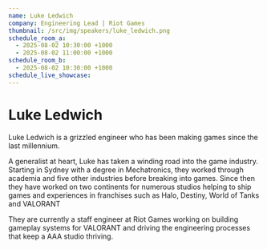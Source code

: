 ```yaml
---
name: Luke Ledwich
company: Engineering Lead | Riot Games
thumbnail: /src/img/speakers/luke_ledwich.png
schedule_room_a:
  - 2025-08-02 10:30:00 +1000
  - 2025-08-02 11:00:00 +1000
schedule_room_b:
  - 2025-08-02 10:30:00 +1000
schedule_live_showcase: 
---
```


# Luke Ledwich

Luke Ledwich is a grizzled engineer who has been making games since the last millennium.

A generalist at heart, Luke has taken a winding road into the game industry. Starting in Sydney with a degree in Mechatronics, they worked through academia and five other industries before breaking into games. Since then they have worked on two continents for numerous studios helping to ship games and experiences in franchises such as Halo, Destiny, World of Tanks and VALORANT

They are currently a staff engineer at Riot Games working on building gameplay systems for VALORANT and driving the engineering processes that keep a AAA studio thriving.
